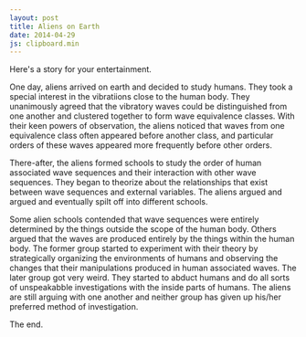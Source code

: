 ```yaml
---
layout: post
title: Aliens on Earth
date: 2014-04-29
js: clipboard.min
---
```


Here's a story for your entertainment. 

One day, aliens arrived on earth and decided to study humans. They took a special interest in the vibratiions close to the human body. They unanimously agreed that the vibratory waves could be distinguished from one another and clustered together to form wave equivalence classes. With their keen powers of observation, the aliens noticed that waves from one equivalence class often appeared before another class, and particular orders of these waves appeared more frequently before other orders. 

There-after, the aliens formed schools to study the order of human associated wave sequences and their interaction with other wave sequences. They began to theorize about the relationships that exist between wave sequences and external variables. The aliens argued and argued and eventually spilt off into different schools. 

Some alien schools contended that wave sequences were entirely determined by the things outside the scope of the human body. Others argued that the waves are produced entirely by the things within the human body. The former group started to experiment with their theory by strategically organizing the environments of humans and observing the changes that their manipulations produced in human associated waves. The later group got very weird. They started to abduct humans and do all sorts of unspeakabble investigations with the inside parts of humans. The aliens are still arguing with one another and neither group has given up his/her preferred method of investigation. 

The end. 



